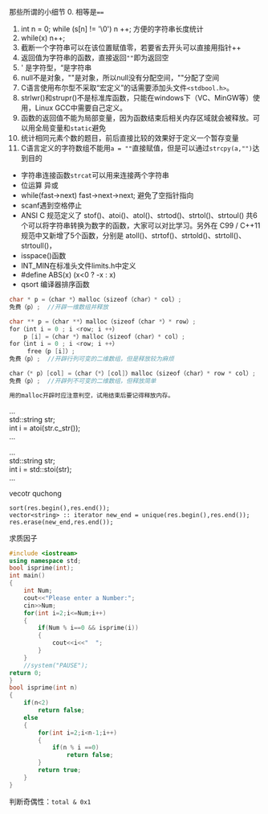 那些所谓的小细节
0. 相等是``==``
1.  int n = 0; while (s[n] != '\0') n ++; 方便的字符串长度统计
2. while(x) n++;
4. 截断一个字符串可以在该位置赋值零，若要省去开头可以直接用指针++
3. 返回值为字符串的函数，直接返回``""``即为返回空
3. '  是字符型，“是字符串
3. null不是对象，""是对象，所以null没有分配空间，""分配了空间
4. C语言使用布尔型不采取“宏定义”的话需要添加头文件``<stdbool.h>``。
5. strlwr()和strupr()不是标准库函数，只能在windows下（VC、MinGW等）使用，Linux GCC中需要自己定义。
1. 函数的返回值不能为局部变量，因为函数结束后相关内存区域就会被释放。可以用全局变量和``static``避免
1. 统计相同元素个数的题目，前后直接比较的效果好于定义一个暂存变量
1. C语言定义的字符数组不能用``a = ""``直接赋值，但是可以通过``strcpy(a,"")``达到目的
- 字符串连接函数``strcat``可以用来连接两个字符串
- 位运算 异或
- while(fast->next) fast->next->next;  避免了空指针指向
- scanf遇到空格停止
- ANSI C 规范定义了 stof()、atoi()、atol()、strtod()、strtol()、strtoul() 共6个可以将字符串转换为数字的函数，大家可以对比学习。另外在 C99 / C++11 规范中又新增了5个函数，分别是 atoll()、strtof()、strtold()、strtoll()、strtoull()，
- isspace()函数
- INT_MIN在标准头文件limits.h中定义
- #define ABS(x) (x<0 ? -x : x)
- qsort 编译器排序函数
```c
char * p =（char *）malloc（sizeof（char）* col）;
免费（p）;	//开辟一维数组并释放

char ** p =（char **）malloc（sizeof（char *）* row）;
for（int i = 0 ; i <row; i ++）
	p [i] =（char *）malloc（sizeof（char）* col）;
for（int i = 0 ; i <row; i ++）
	 free（p [i]）;
免费（p）;	//开辟行列可变的二维数组，但是释放较为麻烦

char（* p）[col] =（char（*）[col]）malloc（sizeof（char）* row * col）;
免费（p）;	//开辟列不可变的二维数组，但释放简单

用的malloc开辟时应注意判空，试用结束后要记得释放内存。
```
...  
std::string str;  
int i = atoi(str.c_str());  
...  


...  
std::string str;  
int i = std::stoi(str);  
...  


vecotr quchong

```
sort(res.begin(),res.end());
vector<string> :: iterator new_end = unique(res.begin(),res.end());
res.erase(new_end,res.end());
```
 求质因子
```cpp
#include <iostream>
using namespace std;
bool isprime(int);
int main()
{
    int Num;
    cout<<"Please enter a Number:";
    cin>>Num;
    for(int i=2;i<=Num;i++)
    {
        if(Num % i==0 && isprime(i))
        {
            cout<<i<<"  ";
        }
    }
    //system("PAUSE");
return 0;
}
bool isprime(int n)
{
    if(n<2)
        return false;
    else
    {
        for(int i=2;i<n-1;i++)
        {
            if(n % i ==0)
                return false;
        }
        return true;
    }
}
```

判断奇偶性：``total & 0x1``
